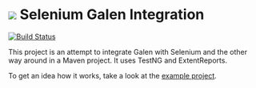 <img src="http://wcm.io/images/favicon-16@2x.png"/> Selenium Galen Integration
==========================
[![Build Status](https://travis-ci.org/wcm-io-qa/wcm-io-qa-galenium.png?branch=develop)](https://travis-ci.org/wcm-io-qa/wcm-io-qa-galenium) 

This project is an attempt to integrate Galen with Selenium and the other way around in a Maven project. It uses TestNG and ExtentReports.

To get an idea how it works, take a look at the [example project].

[example project]: example-project
